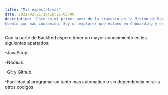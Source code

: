 ```yaml
---
title: "Mis expectativas"
date: 2022-02-21T18:16:21-06:00
description: 'Este es mi primer post de la travesía en la Misión de Backend con Node JS de Launch X. 
Cuento con mas contenido, Soy un explorer que estuvo en Onboarding y en Front End, espero poder manejar la parte de back end sin tanta dificultad'
---
```


Con la parte de BackEnd espero tener un mayor conocimiento en los siguientes apartados: 

-JavaScript

-NodeJs

-Git y Github

-Facilidad al programar un tanto mas automatico o sin dependencia mirar a otros codigos
